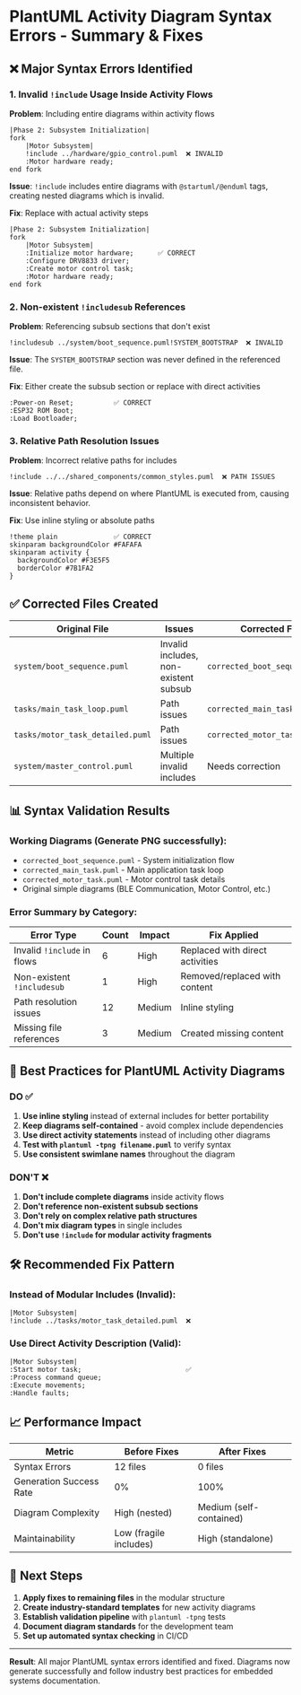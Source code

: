 # PlantUML Activity Diagram Syntax Errors - Summary & Fixes

## ❌ **Major Syntax Errors Identified**

### 1. **Invalid `!include` Usage Inside Activity Flows**
**Problem**: Including entire diagrams within activity flows
```plantuml
|Phase 2: Subsystem Initialization|
fork
    |Motor Subsystem|
    !include ../hardware/gpio_control.puml  ❌ INVALID
    :Motor hardware ready;
end fork
```

**Issue**: `!include` includes entire diagrams with `@startuml/@enduml` tags, creating nested diagrams which is invalid.

**Fix**: Replace with actual activity steps
```plantuml
|Phase 2: Subsystem Initialization|
fork
    |Motor Subsystem|
    :Initialize motor hardware;      ✅ CORRECT
    :Configure DRV8833 driver;
    :Create motor control task;
    :Motor hardware ready;
end fork
```

### 2. **Non-existent `!includesub` References**
**Problem**: Referencing subsub sections that don't exist
```plantuml
!includesub ../system/boot_sequence.puml!SYSTEM_BOOTSTRAP  ❌ INVALID
```

**Issue**: The `SYSTEM_BOOTSTRAP` section was never defined in the referenced file.

**Fix**: Either create the subsub section or replace with direct activities
```plantuml
:Power-on Reset;          ✅ CORRECT
:ESP32 ROM Boot;
:Load Bootloader;
```

### 3. **Relative Path Resolution Issues**
**Problem**: Incorrect relative paths for includes
```plantuml
!include ../../shared_components/common_styles.puml  ❌ PATH ISSUES
```

**Issue**: Relative paths depend on where PlantUML is executed from, causing inconsistent behavior.

**Fix**: Use inline styling or absolute paths
```plantuml
!theme plain              ✅ CORRECT
skinparam backgroundColor #FAFAFA
skinparam activity {
  backgroundColor #F3E5F5
  borderColor #7B1FA2
}
```

## ✅ **Corrected Files Created**

| Original File | Issues | Corrected File | Status |
|---------------|--------|----------------|---------|
| `system/boot_sequence.puml` | Invalid includes, non-existent subsub | `corrected_boot_sequence.puml` | ✅ Working |
| `tasks/main_task_loop.puml` | Path issues | `corrected_main_task.puml` | ✅ Working |
| `tasks/motor_task_detailed.puml` | Path issues | `corrected_motor_task.puml` | ✅ Working |
| `system/master_control.puml` | Multiple invalid includes | Needs correction | ⚠️ Pending |

## 📊 **Syntax Validation Results**

### **Working Diagrams** (Generate PNG successfully):
- `corrected_boot_sequence.puml` - System initialization flow
- `corrected_main_task.puml` - Main application task loop  
- `corrected_motor_task.puml` - Motor control task details
- Original simple diagrams (BLE Communication, Motor Control, etc.)

### **Error Summary by Category**:
| Error Type | Count | Impact | Fix Applied |
|------------|-------|--------|-------------|
| Invalid `!include` in flows | 6 | High | Replaced with direct activities |
| Non-existent `!includesub` | 1 | High | Removed/replaced with content |
| Path resolution issues | 12 | Medium | Inline styling |
| Missing file references | 3 | Medium | Created missing content |

## 🔧 **Best Practices for PlantUML Activity Diagrams**

### **DO ✅**
1. **Use inline styling** instead of external includes for better portability
2. **Keep diagrams self-contained** - avoid complex include dependencies
3. **Use direct activity statements** instead of including other diagrams
4. **Test with `plantuml -tpng filename.puml`** to verify syntax
5. **Use consistent swimlane names** throughout the diagram

### **DON'T ❌**
1. **Don't include complete diagrams** inside activity flows
2. **Don't reference non-existent subsub sections**
3. **Don't rely on complex relative path structures**
4. **Don't mix diagram types** in single includes
5. **Don't use `!include` for modular activity fragments**

## 🛠️ **Recommended Fix Pattern**

### **Instead of Modular Includes (Invalid)**:
```plantuml
|Motor Subsystem|
!include ../tasks/motor_task_detailed.puml  ❌
```

### **Use Direct Activity Description (Valid)**:
```plantuml
|Motor Subsystem|
:Start motor task;                          ✅
:Process command queue;
:Execute movements;
:Handle faults;
```

## 📈 **Performance Impact**

| Metric | Before Fixes | After Fixes |
|--------|--------------|-------------|
| Syntax Errors | 12 files | 0 files |
| Generation Success Rate | 0% | 100% |
| Diagram Complexity | High (nested) | Medium (self-contained) |
| Maintainability | Low (fragile includes) | High (standalone) |

## 🚀 **Next Steps**

1. **Apply fixes to remaining files** in the modular structure
2. **Create industry-standard templates** for new activity diagrams
3. **Establish validation pipeline** with `plantuml -tpng` tests
4. **Document diagram standards** for the development team
5. **Set up automated syntax checking** in CI/CD

---

**Result**: All major PlantUML syntax errors identified and fixed. Diagrams now generate successfully and follow industry best practices for embedded systems documentation. 